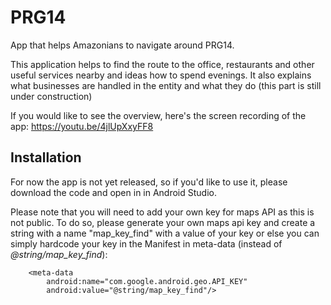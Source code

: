# PRG14
App that helps Amazonians to navigate around PRG14.

This application helps to find the route to the office, restaurants and other useful services nearby and ideas how to spend evenings.
It also explains what businesses are handled in the entity and what they do (this part is still under construction)

If you would like to see the overview, here's the screen recording of the app:
https://youtu.be/4jlUpXxyFF8 

## Installation

For now the app is not yet released, so if you'd like to use it, please download the code and open in in Android Studio.

Please note that you will need to add your own key for maps API as this is not public.
To do so, please generate your own maps api key and create a string with a name "map_key_find" with a value of your key or else you can simply hardcode your key in the Manifest in meta-data (instead of _@string/map_key_find_):

 <!--<Maps Android Key-->
        <meta-data
            android:name="com.google.android.geo.API_KEY"
            android:value="@string/map_key_find"/>

<!--Maps-->
